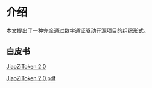 # 介绍

本文提出了一种完全通过数字通证驱动开源项目的组织形式。

## 白皮书

[JiaoZiToken 2.0](https://github.com/Jzvd/JZToken)

[JiaoZiToken 2.0.pdf](https://raw.githubusercontent.com/Jzvd/JZToken/master/JZT%E7%99%BD%E7%9A%AE%E4%B9%A62.0.pdf)